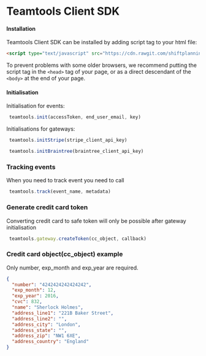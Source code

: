 # Teamtools Client SDK

#### Installation

Teamtools Client SDK can be installed by adding script tag to your html file:

```html
<script type="text/javascript" src="https://cdn.rawgit.com/shiftplanning/teamtools-client-sdk/master/dst/tt.js"></script>
```
To prevent problems with some older browsers, we recommend putting the script tag in the `<head>` tag of your page, or as a direct descendant of the `<body>` at the end of your page.

#### Initialisation

Initialisation for events:

```javascript
 teamtools.init(accessToken, end_user_email, key)
```

Initialisations for gateways:

```javascript
 teamtools.initStripe(stripe_client_api_key)
```
```javascript
 teamtools.initBraintree(braintree_client_api_key)
```


### Tracking events

When you need to track event you need to call
```javascript
 teamtools.track(event_name, metadata)
```

### Generate credit card token

Converting credit card to safe token will only be possible after gateway initialisation
```javascript
 teamtools.gateway.createToken(cc_object, callback)
```

### Credit card object(cc_object) example

Only number, exp_month and exp_year are required.

```json
{
  "number": "4242424242424242",
  "exp_month": 12,
  "exp_year": 2016,
  "cvc": 832,
  "name": "Sherlock Holmes",
  "address_line1": "221B Baker Street",
  "address_line2": "",
  "address_city": "London",
  "address_state": "",
  "address_zip": "NW1 6XE",
  "address_country": "England"
}
```
